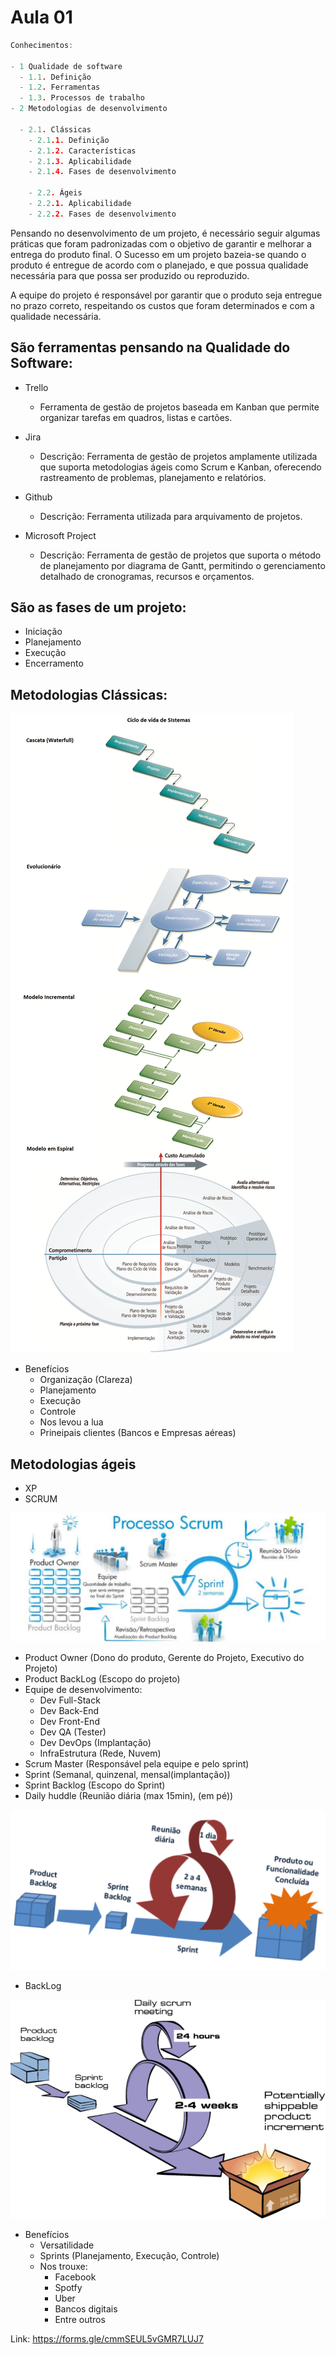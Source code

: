 # Aula 01

```C
Conhecimentos:

- 1 Qualidade de software
  - 1.1. Definição
  - 1.2. Ferramentas
  - 1.3. Processos de trabalho
- 2 Metodologias de desenvolvimento

  - 2.1. Clássicas
    - 2.1.1. Definição
    - 2.1.2. Características
    - 2.1.3. Aplicabilidade
    - 2.1.4. Fases de desenvolvimento

    - 2.2. Ágeis
    - 2.2.1. Aplicabilidade
    - 2.2.2. Fases de desenvolvimento
```

Pensando no desenvolvimento de um projeto, é necessário seguir algumas práticas que foram padronizadas com o objetivo de garantir e melhorar a entrega do produto final. O Sucesso em um projeto bazeia-se quando o produto é entregue de acordo com o planejado, e que possua qualidade necessária para que possa ser produzido ou reproduzido.

A equipe do projeto é responsável por garantir que o produto seja entregue no prazo correto, respeitando os custos que foram determinados e com a qualidade necessária.

## São ferramentas pensando na Qualidade do Software:

* Trello
    * Ferramenta de gestão de projetos baseada em Kanban que permite organizar tarefas em quadros, listas e cartões.

* Jira
    * Descrição: Ferramenta de gestão de projetos amplamente utilizada que suporta metodologias ágeis como Scrum e Kanban, oferecendo rastreamento de problemas, planejamento e relatórios.

* Github
    * Descrição: Ferramenta utilizada para arquivamento de projetos.

* Microsoft Project
    * Descrição: Ferramenta de gestão de projetos que suporta o método de planejamento por diagrama de Gantt, permitindo o gerenciamento detalhado de cronogramas, recursos e orçamentos.

## São as fases de um projeto:

* Iniciação
* Planejamento
* Execução
* Encerramento

## Metodologias Clássicas:
![](scrum4.png)
- Benefícios
	- Organização (Clareza)
	- Planejamento
	- Execução
	- Controle
	- Nos levou a lua
	- Prineipais clientes (Bancos e Empresas aéreas)

## Metodologias ágeis
- XP
- SCRUM

![](scrum1.png)

- Product Owner (Dono do produto, Gerente do Projeto, Executivo do Projeto)
- Product BackLog (Escopo do projeto)
- Equipe de desenvolvimento:
	- Dev Full-Stack
	- Dev Back-End
	- Dev Front-End
	- Dev QA (Tester)
	- Dev DevOps (Implantação)
	- InfraEstrutura (Rede, Nuvem)
- Scrum Master (Responsável pela equipe e pelo sprint)
- Sprint (Semanal, quinzenal, mensal(implantação))
- Sprint Backlog (Escopo do Sprint)
- Daily huddle (Reunião diária (max 15min), (em pé))

![](scrum2.png)

- BackLog

![](scrum3.png) 

- Benefícios
	- Versatilidade
	- Sprints (Planejamento, Execução, Controle)
	- Nos trouxe:
		- Facebook
		- Spotfy
		- Uber
		- Bancos digitais
		- Entre outros

Link: https://forms.gle/cmmSEUL5vGMR7LUJ7
